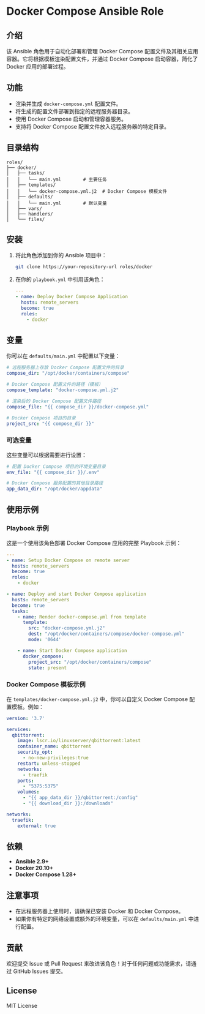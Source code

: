 # Docker Compose Ansible Role

## 介绍

该 Ansible 角色用于自动化部署和管理 Docker Compose 配置文件及其相关应用容器。它将根据模板渲染配置文件，并通过 Docker Compose 启动容器，简化了 Docker 应用的部署过程。

## 功能

- 渲染并生成 `docker-compose.yml` 配置文件。
- 将生成的配置文件部署到指定的远程服务器目录。
- 使用 Docker Compose 启动和管理容器服务。
- 支持将 Docker Compose 配置文件放入远程服务器的特定目录。

## 目录结构

```plaintext
roles/
├── docker/
│   ├── tasks/
│   │   └── main.yml        # 主要任务
│   ├── templates/
│   │   └── docker-compose.yml.j2  # Docker Compose 模板文件
│   ├── defaults/
│   │   └── main.yml        # 默认变量
│   ├── vars/
│   ├── handlers/
│   └── files/
```

## 安装

1. 将此角色添加到你的 Ansible 项目中：
   ```bash
   git clone https://your-repository-url roles/docker
   ```

2. 在你的 `playbook.yml` 中引用该角色：
   ```yaml
   ---
   - name: Deploy Docker Compose Application
     hosts: remote_servers
     become: true
     roles:
       - docker
   ```

## 变量

你可以在 `defaults/main.yml` 中配置以下变量：

```yaml
# 远程服务器上存放 Docker Compose 配置文件的目录
compose_dir: "/opt/docker/containers/compose"

# Docker Compose 配置文件的路径（模板）
compose_template: "docker-compose.yml.j2"

# 渲染后的 Docker Compose 配置文件路径
compose_file: "{{ compose_dir }}/docker-compose.yml"

# Docker Compose 项目的目录
project_src: "{{ compose_dir }}"
```

### 可选变量

这些变量可以根据需要进行设置：

```yaml
# 配置 Docker Compose 项目的环境变量目录
env_file: "{{ compose_dir }}/.env"

# Docker Compose 服务配置的其他目录路径
app_data_dir: "/opt/docker/appdata"
```

## 使用示例

### Playbook 示例

这是一个使用该角色部署 Docker Compose 应用的完整 Playbook 示例：

```yaml
---
- name: Setup Docker Compose on remote server
  hosts: remote_servers
  become: true
  roles:
    - docker

- name: Deploy and start Docker Compose application
  hosts: remote_servers
  become: true
  tasks:
    - name: Render docker-compose.yml from template
      template:
        src: "docker-compose.yml.j2"
        dest: "/opt/docker/containers/compose/docker-compose.yml"
        mode: '0644'

    - name: Start Docker Compose application
      docker_compose:
        project_src: "/opt/docker/containers/compose"
        state: present
```

### Docker Compose 模板示例

在 `templates/docker-compose.yml.j2` 中，你可以自定义 Docker Compose 配置模板。例如：

```yaml
version: '3.7'

services:
  qbittorrent:
    image: lscr.io/linuxserver/qbittorrent:latest
    container_name: qbittorrent
    security_opt:
      - no-new-privileges:true
    restart: unless-stopped
    networks:
      - traefik
    ports:
      - "5375:5375"
    volumes:
      - "{{ app_data_dir }}/qbittorrent:/config"
      - "{{ download_dir }}:/downloads"

networks:
  traefik:
    external: true
```

## 依赖

- **Ansible 2.9+**  
- **Docker 20.10+**  
- **Docker Compose 1.28+**

## 注意事项

- 在远程服务器上使用时，请确保已安装 Docker 和 Docker Compose。
- 如果你有特定的网络设置或额外的环境变量，可以在 `defaults/main.yml` 中进行配置。

## 贡献

欢迎提交 Issue 或 Pull Request 来改进该角色！对于任何问题或功能需求，请通过 GitHub Issues 提交。

## License

MIT License